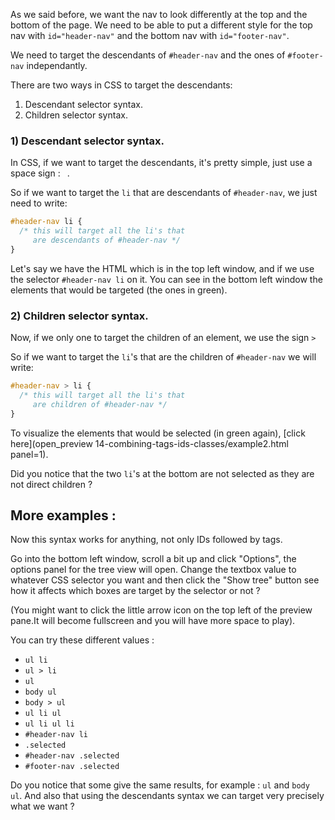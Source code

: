 As we said before, we want the nav to look differently at the top and the bottom of the page. We need to be able to put a different style for the top nav with `id="header-nav"` and the bottom nav with `id="footer-nav"`.

We need to target the descendants of `#header-nav` and the ones of `#footer-nav` independantly.

There are two ways in CSS to target the descendants:

1) Descendant selector syntax.
2) Children selector syntax.

### 1) Descendant selector syntax.

In CSS, if we want to target the descendants, it's pretty simple, just use a space sign : ` `.

So if we want to target the `li` that are descendants of `#header-nav`, we just need to write:

```css
#header-nav li {
  /* this will target all the li's that
     are descendants of #header-nav */
}
```

Let's say we have the HTML which is in the top left window, and if we use the selector `#header-nav li` on it. You can see in the bottom left window the elements that would be targeted (the ones in green).


### 2) Children selector syntax.

Now, if we only one to target the children of an element, we use the sign `>`

So if we want to target the `li`'s that are the children of `#header-nav` we will write:

```css
#header-nav > li {
  /* this will target all the li's that
     are children of #header-nav */
}
```

To visualize the elements that would be selected (in green again), [click here](open_preview 14-combining-tags-ids-classes/example2.html panel=1).

Did you notice that the two `li`'s at the bottom are not selected as they are not direct children ?

## More examples :

Now this syntax works for anything, not only IDs followed by tags.

Go into the bottom left window, scroll a bit up and click "Options", the options panel for the tree view will open.
Change the textbox value to whatever CSS selector you want and then click the "Show tree" button see how it affects which boxes are target by the selector or not ?

(You might want to click the little arrow icon on the top left of the preview pane.It will become fullscreen and you will have more space to play).

You can try these different values :

- `ul li`
- `ul > li` 
- `ul` 
- `body ul`
- `body > ul` 
- `ul li ul` 
- `ul li ul li` 
- `#header-nav li`
- `.selected`
- `#header-nav .selected`
- `#footer-nav .selected` 

Do you notice that some give the same results, for example : `ul` and `body ul`. And also that using the descendants syntax we can target very precisely what we want ?
